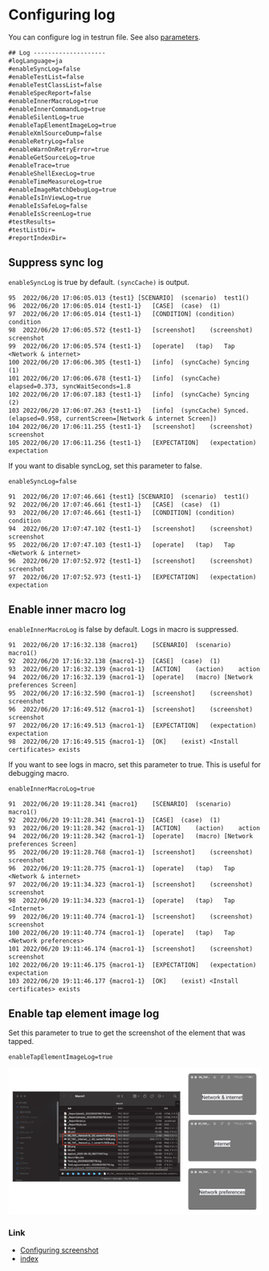 # Configuring log

You can configure log in testrun file.
See also [parameters](../../basic/parameter/parameters.md).

```
## Log --------------------
#logLanguage=ja
#enableSyncLog=false
#enableTestList=false
#enableTestClassList=false
#enableSpecReport=false
#enableInnerMacroLog=true
#enableInnerCommandLog=true
#enableSilentLog=true
#enableTapElementImageLog=true
#enableXmlSourceDump=false
#enableRetryLog=false
#enableWarnOnRetryError=true
#enableGetSourceLog=true
#enableTrace=true
#enableShellExecLog=true
#enableTimeMeasureLog=true
#enableImageMatchDebugLog=true
#enableIsInViewLog=true
#enableIsSafeLog=false
#enableIsScreenLog=true
#testResults=
#testListDir=
#reportIndexDir=
```

## Suppress sync log

`enableSyncLog` is true by default. `(syncCache)` is output.

```
95	2022/06/20 17:06:05.013	{test1}	[SCENARIO]	(scenario)	test1()
96	2022/06/20 17:06:05.014	{test1-1}	[CASE]	(case)	(1)
97	2022/06/20 17:06:05.014	{test1-1}	[CONDITION]	(condition)	condition
98	2022/06/20 17:06:05.572	{test1-1}	[screenshot]	(screenshot)	screenshot
99	2022/06/20 17:06:05.574	{test1-1}	[operate]	(tap)	Tap <Network & internet>
100	2022/06/20 17:06:06.305	{test1-1}	[info]	(syncCache)	Syncing (1)
101	2022/06/20 17:06:06.678	{test1-1}	[info]	(syncCache)	elapsed=0.373, syncWaitSeconds=1.8
102	2022/06/20 17:06:07.183	{test1-1}	[info]	(syncCache)	Syncing (2)
103	2022/06/20 17:06:07.263	{test1-1}	[info]	(syncCache)	Synced. (elapsed=0.958, currentScreen=[Network & internet Screen])
104	2022/06/20 17:06:11.255	{test1-1}	[screenshot]	(screenshot)	screenshot
105	2022/06/20 17:06:11.256	{test1-1}	[EXPECTATION]	(expectation)	expectation
```

If you want to disable syncLog, set this parameter to false.

```
enableSyncLog=false
```

```
91	2022/06/20 17:07:46.661	{test1}	[SCENARIO]	(scenario)	test1()
92	2022/06/20 17:07:46.661	{test1-1}	[CASE]	(case)	(1)
93	2022/06/20 17:07:46.661	{test1-1}	[CONDITION]	(condition)	condition
94	2022/06/20 17:07:47.102	{test1-1}	[screenshot]	(screenshot)	screenshot
95	2022/06/20 17:07:47.103	{test1-1}	[operate]	(tap)	Tap <Network & internet>
96	2022/06/20 17:07:52.972	{test1-1}	[screenshot]	(screenshot)	screenshot
97	2022/06/20 17:07:52.973	{test1-1}	[EXPECTATION]	(expectation)	expectation
```

## Enable inner macro log

`enableInnerMacroLog` is false by default. Logs in macro is suppressed.

```
91	2022/06/20 17:16:32.138	{macro1}	[SCENARIO]	(scenario)	macro1()
92	2022/06/20 17:16:32.138	{macro1-1}	[CASE]	(case)	(1)
93	2022/06/20 17:16:32.139	{macro1-1}	[ACTION]	(action)	action
94	2022/06/20 17:16:32.139	{macro1-1}	[operate]	(macro)	[Network preferences Screen]
95	2022/06/20 17:16:32.590	{macro1-1}	[screenshot]	(screenshot)	screenshot
96	2022/06/20 17:16:49.512	{macro1-1}	[screenshot]	(screenshot)	screenshot
97	2022/06/20 17:16:49.513	{macro1-1}	[EXPECTATION]	(expectation)	expectation
98	2022/06/20 17:16:49.515	{macro1-1}	[OK]	(exist)	<Install certificates> exists
```

If you want to see logs in macro, set this parameter to true. This is useful for debugging macro.

```
enableInnerMacroLog=true
```

```
91	2022/06/20 19:11:28.341	{macro1}	[SCENARIO]	(scenario)	macro1()
92	2022/06/20 19:11:28.341	{macro1-1}	[CASE]	(case)	(1)
93	2022/06/20 19:11:28.342	{macro1-1}	[ACTION]	(action)	action
94	2022/06/20 19:11:28.342	{macro1-1}	[operate]	(macro)	[Network preferences Screen]
95	2022/06/20 19:11:28.768	{macro1-1}	[screenshot]	(screenshot)	screenshot
96	2022/06/20 19:11:28.775	{macro1-1}	[operate]	(tap)	Tap <Network & internet>
97	2022/06/20 19:11:34.323	{macro1-1}	[screenshot]	(screenshot)	screenshot
98	2022/06/20 19:11:34.323	{macro1-1}	[operate]	(tap)	Tap <Internet>
99	2022/06/20 19:11:40.774	{macro1-1}	[screenshot]	(screenshot)	screenshot
100	2022/06/20 19:11:40.774	{macro1-1}	[operate]	(tap)	Tap <Network preferences>
101	2022/06/20 19:11:46.174	{macro1-1}	[screenshot]	(screenshot)	screenshot
102	2022/06/20 19:11:46.175	{macro1-1}	[EXPECTATION]	(expectation)	expectation
103	2022/06/20 19:11:46.177	{macro1-1}	[OK]	(exist)	<Install certificates> exists
```

## Enable tap element image log

Set this parameter to true to get the screenshot of the element that was tapped.

```
enableTapElementImageLog=true
```

![](../_images/enable_tap_element_image_log.png)

### Link

- [Configuring screenshot](configuring_screenshot.md)
- [index](../../index.md)

